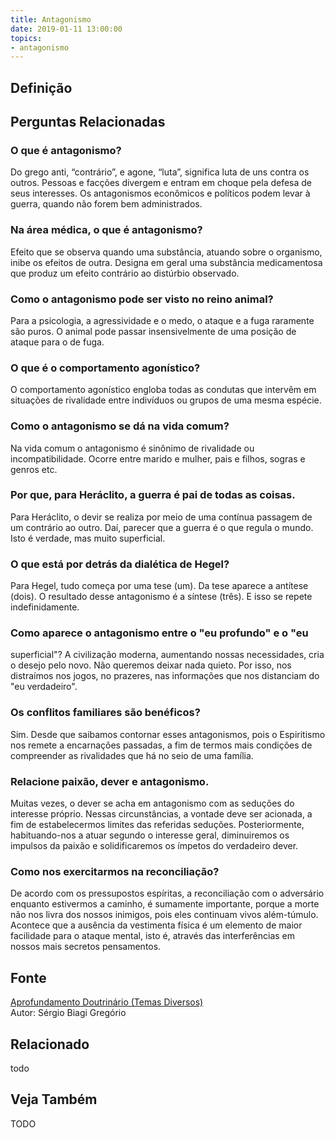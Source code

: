 ```yaml
---
title: Antagonismo
date: 2019-01-11 13:00:00
topics: 
- antagonismo
---
```


## Definição



## Perguntas Relacionadas

### O que é antagonismo?
Do grego anti, “contrário”, e agone, “luta”, significa luta de uns
contra os outros. Pessoas e facções divergem e entram em choque pela
defesa de seus interesses. Os antagonismos econômicos e políticos podem
levar à guerra, quando não forem bem administrados.

### Na área médica, o que é antagonismo?
Efeito que se observa quando uma substância, atuando sobre o organismo,
inibe os efeitos de outra. Designa em geral uma substância medicamentosa
que produz um efeito contrário ao distúrbio observado.

### Como o antagonismo pode ser visto no reino animal?
Para a psicologia, a agressividade e o medo, o ataque e a fuga raramente
são puros. O animal pode passar insensivelmente de uma posição de ataque
para o de fuga.

### O que é o comportamento agonístico?
O comportamento agonístico engloba todas as condutas que intervêm em
situações de rivalidade entre indivíduos ou grupos de uma mesma espécie.

### Como o antagonismo se dá na vida comum?
Na vida comum o antagonismo é sinônimo de rivalidade ou
incompatibilidade. Ocorre entre marido e mulher, pais e filhos, sogras e
genros etc.

### Por que, para Heráclito, a guerra é pai de todas as coisas.

Para Heráclito, o devir se realiza por meio de uma contínua passagem de
um contrário ao outro. Daí, parecer que a guerra é o que regula o mundo.
Isto é verdade, mas muito superficial.

### O que está por detrás da dialética de Hegel?
Para Hegel, tudo começa por uma tese (um). Da tese aparece a antítese
(dois). O resultado desse antagonismo é a síntese (três). E isso se
repete indefinidamente.

### Como aparece o antagonismo entre o "eu profundo" e o "eu
superficial"?
A civilização moderna, aumentando nossas necessidades, cria o desejo
pelo novo. Não queremos deixar nada quieto. Por isso, nos distraímos nos
jogos, no prazeres, nas informações que nos distanciam do "eu
verdadeiro".

### Os conflitos familiares são benéficos?
Sim. Desde que saibamos contornar esses antagonismos, pois o Espiritismo
nos remete a encarnações passadas, a fim de termos mais condições de
compreender as rivalidades que há no seio de uma família.

### Relacione paixão, dever e antagonismo.

Muitas vezes, o dever se acha em antagonismo com as seduções do
interesse próprio. Nessas circunstâncias, a vontade deve ser acionada, a
fim de estabelecermos limites das referidas seduções. Posteriormente,
habituando-nos a atuar segundo o interesse geral, diminuiremos os
impulsos da paixão e solidificaremos os ímpetos do verdadeiro dever.

### Como nos exercitarmos na reconciliação?
De acordo com os pressupostos espíritas, a reconciliação com o
adversário enquanto estivermos a caminho, é sumamente importante, porque
a morte não nos livra dos nossos inimigos, pois eles continuam vivos
além-túmulo. Acontece que a ausência da vestimenta física é um elemento
de maior facilidade para o ataque mental, isto é, através das
interferências em nossos mais secretos pensamentos.

## Fonte
[Aprofundamento Doutrinário (Temas Diversos)](https://sites.google.com/view/aprofundamentodoutrinario/antagonismo)  
Autor: Sérgio Biagi Gregório

## Relacionado
todo

## Veja Também
TODO

